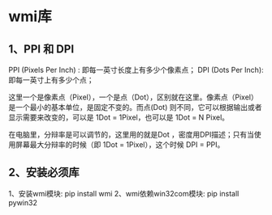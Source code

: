 # wmi库

## 1、PPI 和 DPI
PPI (Pixels Per Inch) : 即每一英寸长度上有多少个像素点；
DPI (Dots Per Inch): 即每一英寸上有多少个点；

这里一个是像素点（Pixel），一个是点（Dot），区别就在这里。像素点（Pixel）是一个最小的基本单位，是固定不变的。而点(Dot) 则不同，它可以根据输出或者显示需要来改变的，可以是 1Dot = 1Pixel，也可以是 1Dot = N Pixel。

在电脑里，分辩率是可以调节的，这里用的就是Dot ，密度用DPI描述；只有当使用屏幕最大分辩率的时候（即 1Dot = 1Pixel），这个时候 DPI = PPI。

## 2、安装必须库
1、安装wmi模块: pip install wmi
2、wmi依赖win32com模块: pip install pywin32







